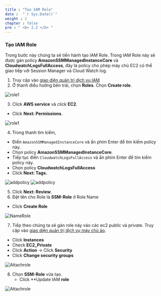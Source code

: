 ```yaml
---
title : "Tạo IAM Role"
date :  "`r Sys.Date()`" 
weight : 2 
chapter : false
pre : " <b> 2.2 </b> "
---
```


### Tạo IAM Role

Trong bước này chúng ta sẽ tiến hành tạo IAM Role. Trong IAM Role này sẽ được gán policy **AmazonSSMManagedInstanceCore** và **CloudwatchLogsFullAccess**, đây là policy cho phép máy chủ EC2 có thể giao tiếp với Session Manager và Cloud Watch log.

1. Truy cập vào [giao diện quản trị dịch vụ IAM](https://console.aws.amazon.com/iamv2/)
2. Ở thanh điều hướng bên trái, chọn  **Roles**. Chọn  **Create role**.

![role1](/images/2.prerequisite/039-iamrole.png)


3. Click **AWS service** và click **EC2**. 
  + Click **Next: Permissions**.  

![role1](/images/2.prerequisite/040-iamrole.png)

4. Trong thanh tìm kiếm, 
  + Điền ```AmazonSSMManagedInstanceCore``` và ấn phím Enter để tìm kiếm policy này.
  + Chọn policy **AmazonSSMManagedInstanceCore**.
  + Tiếp tục điền ```CloudwatchLogsFullAccess``` và ấn phím Enter để tìm kiếm policy này.
  + Chọn policy **CloudwatchLogsFullAccess**
  + Click **Next: Tags.**

![addpolicy](/images/2.prerequisite/041-iamrole.png)
![addpolicy](/images/2.prerequisite/042-iamrole.png)

5. Click **Next: Review**.
6. Đặt tên cho Role là **SSM-Role** ở Role Name  
  + Click **Create Role**

![NameRole](/images/2.prerequisite/043-iamrole.png)

7. Tiếp theo chúng ta sẽ gán role này vào các ec2 public và private. Truy cập vào [giao diện quản trị dịch vụ máy chủ ảo](https://ap-southeast-1.console.aws.amazon.com/ec2).
  + Click **Instances**
  + Check **EC2_Private**
  + Click **Action** -> Click **Security**
  + Click **Change security groups**

![Attachrole](/images/2.prerequisite/044-iamrole.png)

8. Chọn **SSM-Role** vừa tạo.
   + Click **Update IAM **role**

![Attachrole](/images/2.prerequisite/045-iamrole.png)

